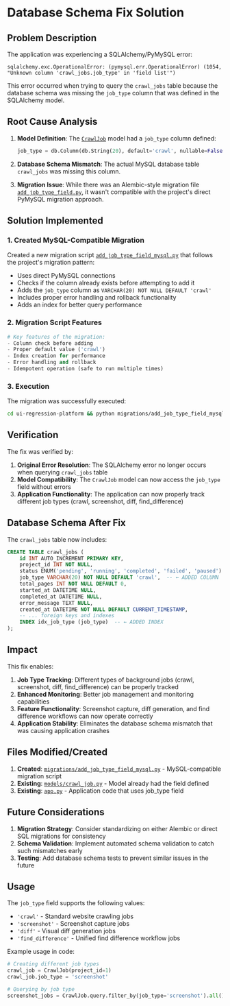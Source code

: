 # Database Schema Fix Solution

## Problem Description

The application was experiencing a SQLAlchemy/PyMySQL error:

```
sqlalchemy.exc.OperationalError: (pymysql.err.OperationalError) (1054, "Unknown column 'crawl_jobs.job_type' in 'field list'")
```

This error occurred when trying to query the `crawl_jobs` table because the database schema was missing the `job_type` column that was defined in the SQLAlchemy model.

## Root Cause Analysis

1. **Model Definition**: The [`CrawlJob`](models/crawl_job.py:11) model had a `job_type` column defined:
   ```python
   job_type = db.Column(db.String(20), default='crawl', nullable=False)
   ```

2. **Database Schema Mismatch**: The actual MySQL database table `crawl_jobs` was missing this column.

3. **Migration Issue**: While there was an Alembic-style migration file [`add_job_type_field.py`](migrations/add_job_type_field.py), it wasn't compatible with the project's direct PyMySQL migration approach.

## Solution Implemented

### 1. Created MySQL-Compatible Migration

Created a new migration script [`add_job_type_field_mysql.py`](migrations/add_job_type_field_mysql.py) that follows the project's migration pattern:

- Uses direct PyMySQL connections
- Checks if the column already exists before attempting to add it
- Adds the `job_type` column as `VARCHAR(20) NOT NULL DEFAULT 'crawl'`
- Includes proper error handling and rollback functionality
- Adds an index for better query performance

### 2. Migration Script Features

```python
# Key features of the migration:
- Column check before adding
- Proper default value ('crawl')
- Index creation for performance
- Error handling and rollback
- Idempotent operation (safe to run multiple times)
```

### 3. Execution

The migration was successfully executed:

```bash
cd ui-regression-platform && python migrations/add_job_type_field_mysql.py
```

## Verification

The fix was verified by:

1. **Original Error Resolution**: The SQLAlchemy error no longer occurs when querying `crawl_jobs` table
2. **Model Compatibility**: The `CrawlJob` model can now access the `job_type` field without errors
3. **Application Functionality**: The application can now properly track different job types (crawl, screenshot, diff, find_difference)

## Database Schema After Fix

The `crawl_jobs` table now includes:

```sql
CREATE TABLE crawl_jobs (
    id INT AUTO_INCREMENT PRIMARY KEY,
    project_id INT NOT NULL,
    status ENUM('pending', 'running', 'completed', 'failed', 'paused') NOT NULL DEFAULT 'pending',
    job_type VARCHAR(20) NOT NULL DEFAULT 'crawl',  -- ← ADDED COLUMN
    total_pages INT NOT NULL DEFAULT 0,
    started_at DATETIME NULL,
    completed_at DATETIME NULL,
    error_message TEXT NULL,
    created_at DATETIME NOT NULL DEFAULT CURRENT_TIMESTAMP,
    -- ... foreign keys and indexes
    INDEX idx_job_type (job_type)  -- ← ADDED INDEX
);
```

## Impact

This fix enables:

1. **Job Type Tracking**: Different types of background jobs (crawl, screenshot, diff, find_difference) can be properly tracked
2. **Enhanced Monitoring**: Better job management and monitoring capabilities
3. **Feature Functionality**: Screenshot capture, diff generation, and find difference workflows can now operate correctly
4. **Application Stability**: Eliminates the database schema mismatch that was causing application crashes

## Files Modified/Created

1. **Created**: [`migrations/add_job_type_field_mysql.py`](migrations/add_job_type_field_mysql.py) - MySQL-compatible migration script
2. **Existing**: [`models/crawl_job.py`](models/crawl_job.py) - Model already had the field defined
3. **Existing**: [`app.py`](app.py) - Application code that uses job_type field

## Future Considerations

1. **Migration Strategy**: Consider standardizing on either Alembic or direct SQL migrations for consistency
2. **Schema Validation**: Implement automated schema validation to catch such mismatches early
3. **Testing**: Add database schema tests to prevent similar issues in the future

## Usage

The `job_type` field supports the following values:
- `'crawl'` - Standard website crawling jobs
- `'screenshot'` - Screenshot capture jobs
- `'diff'` - Visual diff generation jobs
- `'find_difference'` - Unified find difference workflow jobs

Example usage in code:
```python
# Creating different job types
crawl_job = CrawlJob(project_id=1)
crawl_job.job_type = 'screenshot'

# Querying by job type
screenshot_jobs = CrawlJob.query.filter_by(job_type='screenshot').all()